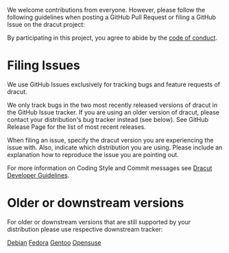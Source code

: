 We welcome contributions from everyone. However, please follow the following guidelines when posting a GitHub Pull Request or filing a GitHub Issue on the dracut project:

By participating in this project, you agree to abide by the [code of conduct](docs/CODE_OF_CONDUCT.md).

# Filing Issues
We use GitHub Issues exclusively for tracking bugs and feature requests of dracut.

We only track bugs in the two most recently released versions of dracut in the GitHub Issue tracker.
If you are using an older version of dracut, please contact your distribution's bug tracker instead (see below). See GitHub Release Page for the list of most recent releases.

When filing an issue, specify the dracut version you are experiencing the issue with. Also, indicate which distribution you are using.
Please include an explanation how to reproduce the issue you are pointing out.

For more information on Coding Style and Commit messages see [Dracut Developer Guidelines](docs/HACKING.md).

# Older or downstream versions
For older or downstream versions that are still supported by your distribution please use respective downstream tracker:

[Debian](https://bugs.debian.org/cgi-bin/pkgreport.cgi?pkg=dracut)
[Fedora](https://bugzilla.redhat.com/buglist.cgi?quicksearch=dracut)
[Gentoo](https://bugs.gentoo.org/buglist.cgi?quicksearch=dracut)
[Opensuse](https://bugzilla.opensuse.org/buglist.cgi?quicksearch=dracut)
